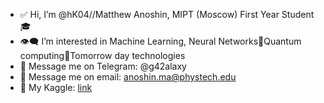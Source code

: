 - ✅  Hi, I’m @hK04//Matthew Anoshin, MIPT (Moscow) First Year Student 🎓 
- 👁‍🗨  I’m interested in Machine Learning, Neural Networks💪Quantum computing🤘Tomorrow day technologies
- 📳  Message me on Telegram:    @g42alaxy
- 📧  Message me on email: anoshin.ma@phystech.edu    
- 🧠  My Kaggle: [link](https://www.kaggle.com/matthewanoshin)

<!---
hK04/hK04 is a ✨ special ✨ repository because its `README.md` (this file) appears on your GitHub profile.
You can click the Preview link to take a look at your changes.
--->
